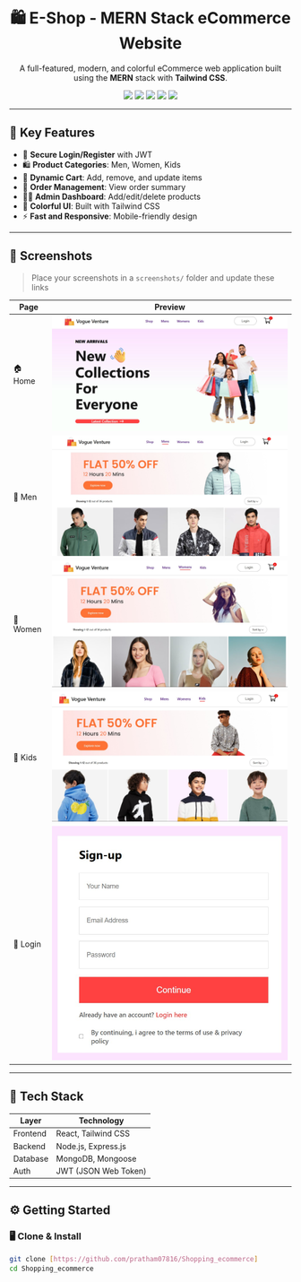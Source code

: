 <h1 align="center">🛍️ E-Shop - MERN Stack eCommerce Website</h1>

<p align="center">
  A full-featured, modern, and colorful eCommerce web application built using the <strong>MERN</strong> stack with <strong>Tailwind CSS</strong>.
</p>

<p align="center">
  <img src="https://img.shields.io/badge/Status-Production-green" />
  <img src="https://img.shields.io/badge/Frontend-React-blue" />
  <img src="https://img.shields.io/badge/Backend-Express-lightgrey" />
  <img src="https://img.shields.io/badge/Database-MongoDB-brightgreen" />
  <img src="https://img.shields.io/badge/Style-TailwindCSS-purple" />
</p>

---

## 🌟 Key Features

- 🔐 **Secure Login/Register** with JWT
- 🛍️ **Product Categories**: Men, Women, Kids
- 🛒 **Dynamic Cart**: Add, remove, and update items
- 🧾 **Order Management**: View order summary
- 🧑‍💼 **Admin Dashboard**: Add/edit/delete products
- 🌈 **Colorful UI**: Built with Tailwind CSS
- ⚡ **Fast and Responsive**: Mobile-friendly design

---

## 📸 Screenshots

> Place your screenshots in a `screenshots/` folder and update these links

| Page       | Preview |
|------------|---------|
| 🏠 Home     | ![Home](screenshots/Home_page.jpg) |
| 🧔 Men      | ![Men](screenshots/Mens_page.jpg) |
| 👩 Women    | ![Women](screenshots/womens_page.jpg) |
| 🧒 Kids     | ![Kids](screenshots/kids_page.jpg) |
| 🔐 Login    | ![Login](screenshots/loginsignup.jpg) |

---

## 🧰 Tech Stack

| Layer       | Technology               |
|-------------|--------------------------|
| Frontend    | React, Tailwind CSS       |
| Backend     | Node.js, Express.js       |
| Database    | MongoDB, Mongoose         |
| Auth        | JWT (JSON Web Token)      |

---

## ⚙️ Getting Started

### 🖥️ Clone & Install
```bash
git clone [https://github.com/pratham07816/Shopping_ecommerce]
cd Shopping_ecommerce

